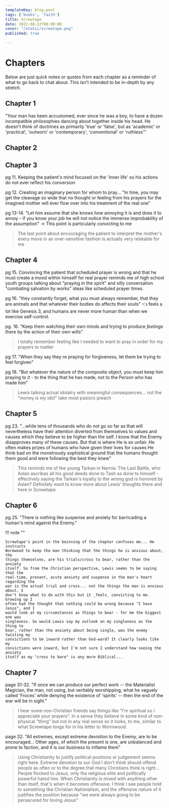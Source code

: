 ```yaml
---
templateKey: blog-post
tags: ['books', 'faith']
title: Screwtape
date: 2022-08-22T00:00:00
cover: "/static/screwtape.png"
published: true

---
```


# Chapters

Below are just quick notes or quotes from each chapter as a reminder of what to
go back to chat about. This isn't intended to be in-depth by any stretch.

## Chapter 1

"Your man has been accustomed, ever since he was a boy, to have a dozen
incompatible philosophies dancing about together inside his head. He doesn't
think of doctrines as primarily 'true' or 'false', but as 'academic' or
'practical', 'outworn' or 'contemporary', 'conventional' or 'ruthless'"

## Chapter 2

## Chapter 3

pg 11. Keeping the patient's mind focused on the 'inner life' so his actions do
not ever reflect his conversion 

pg 12. Creating an imaginary person for whom to pray... "In time, you may get
the cleavage so wide that no thought or feeling from his prayers for the
imagined mother will ever flow over into his treatment of the real one"

pg 13-14. "Let him assume that she knows how annoying it is and does it to
annoy - if you know your job he will not notice the immense improbability of
the assumption" -> This point is particularly convicting to me

> The last point about encouraging the patient to interpret the mother's every
> move in an over-sensitive fashion is actually very relatable for me

## Chapter 4

pg 15. Convincing the patient that scheduled prayer is wrong and that he must
create a _mood_ within himself for real prayer reminds me of high school youth
groups talking about "praying in the spirit" and  silly conversation "combating
salvation by works" ideas like scheduled prayer times.

pg 16. "they constantly forget, what you must always remember, that they are
animals and that whatever their bodies do affects their souls" 👈 feels a lot
like Genesis 3, and humans are never more human than when we exercise
self-control.

pg. 16. "Keep them watching their own minds and trying to produce _feelings_
there by the action of their own wills"

> I totally remember feeling like I needed to want to pray in order for my
> prayers to matter

pg 17. "When they say they re praying for forgiveness, let them be trying to
feel forgiven"

pg 18. "But whatever the nature of the composite object, you must keep him
praying to _it_ - to the thing that he has made, not to the Person who has made
him"

> Lewis talking actual idolatry with meaningful consequences... not the "money
> is my idol" take most pastors preach

## Chapter 5

pg 23. "...while tens of thousands who do not go so far as that will
nevertheless have their attention diverted from themselves to values and causes
which they believe to be higher than the self. I know that the Enemy
disapproves many of these causes. But that is where He is so unfair. He often
makes prizes of humans who have given their lives for causes He think bad on
the monstrously sophistical ground that the humans thought them good and were
following the best they knew"

> This reminds me of the young Tarkan in Narnia: The Last Battle, who Aslan
> ascribes all his good deeds done to Tash as done to himself - effectively
> saying the Tarkan's loyalty to the wrong god is honored by Aslan? Definitely
> want to know more about Lewis' thoughts there and here in Screwtape


## Chapter 6

pg 25. "There is nothing like suspense and anxiety for barricading a human's
mind against the Enemy."

!!! note ""

    Screwtape's point in the beinning of the chapter confuses me... He instructs
    Wormwood to keep the man thinking that the things he is anxious about, the
    things themselves, are his trials/cross to bear, rather than the anxiety
    itself. So from the Christian perspective, Lewis seems to be saying that the
    real-time, present, acute anxiety and suspense in the man's heart regarding the
    war is the actual trial and cross... not the things the man is anxious about. I
    don't know what to do with this but it _feels_ convicting to me. Growing up I
    often had the thought that nothing could be wrong because "I have Jesus", and I
    would look at my circumstances as things to bear - for me the biggest one was
    singleness. So would Lewis say my outlook on my singleness as the thing to
    bear, rather than the anxiety about being single, was the enemy twisting my
    convictions to be inward rather than God-ward? It clearly looks like my
    convictions were inward, but I'm not sure I understand how seeing the anxiety
    itself as my "cross to bare" is any more Biblical...


## Chapter 7

page 31-32. "If once we can produce our perfect work -- the Materialist
Magician, the man, not using, but veritably worshipping, what he vaguely called
'Froces' while denying the existence of 'spirits' -- then the end of the war
will be in sight."

> I hear some non-Christian friends say things like "I'm spiritual so I
> appreciate your prayers". In a sense they believe in some kind of
> non-physical "thing" but not in any real sense so it looks, to me, similar to
> what Screwtape longs for in his letter to Wormwood.

page 32. "All extremes, except extreme deviotion to the Enemy, are to be encouraged... Other ages, of which the present is one, are unbalanced and prone to faction, and it is our business to inflame them"

> Using Christianity to justify political positions or judgement seems right
> here. Extreme devotion to our God I don't think should offend people as often
> or to the degree that many Christians think is right... People flocked to
> Jesus, only the religious elite and politically powerful hated him. When
> Christianity is mixed with anything other than itself, that's when it becomes
> offensive. I think I see people hold to something like Christian Nationalism,
> and the offensive nature of it justifies the position because "we were always
> going to be persecured for loving Jesus"
